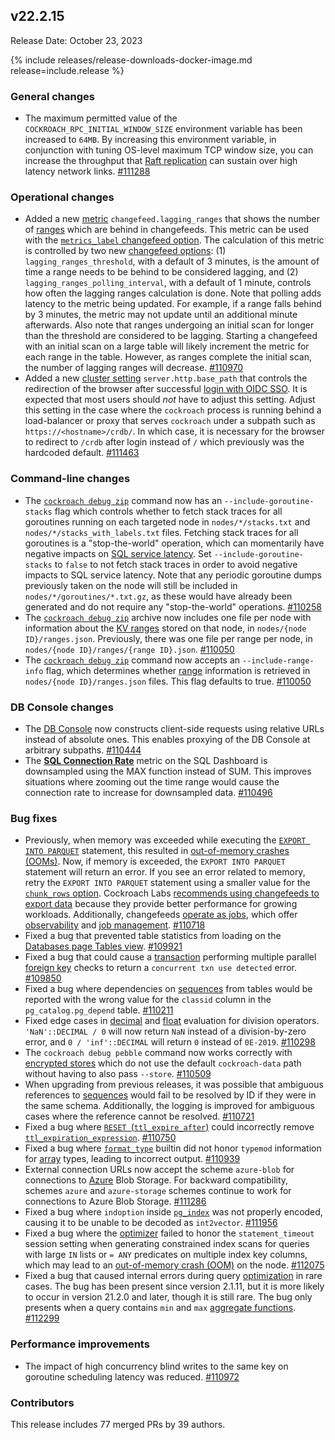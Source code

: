 ## v22.2.15

Release Date: October 23, 2023

{% include releases/release-downloads-docker-image.md release=include.release %}

<h3 id="v22-2-15-general-changes">General changes</h3>

- The maximum permitted value of the `COCKROACH_RPC_INITIAL_WINDOW_SIZE` environment variable has been increased to `64MB`. By increasing this environment variable, in conjunction with tuning OS-level maximum TCP window size, you can increase the throughput that [Raft replication](https://www.cockroachlabs.com/docs/v23.1/architecture/replication-layer#raft) can sustain over high latency network links. [#111288][#111288]

<h3 id="v22-2-15-operational-changes">Operational changes</h3>

- Added a new [metric](https://www.cockroachlabs.com/docs/v22.2/metrics) `changefeed.lagging_ranges` that shows the number of [ranges](https://www.cockroachlabs.com/docs/v22.2/architecture/overview#architecture-range) which are behind in changefeeds. This metric can be used with the [`metrics_label` changefeed option](https://www.cockroachlabs.com/docs/v22.2/create-changefeed#options). The calculation of this metric is controlled by two new [changefeed options](https://www.cockroachlabs.com/docs/v22.2/create-changefeed#options): (1) `lagging_ranges_threshold`, with a default of 3 minutes, is the amount of time a range needs to be behind to be considered lagging, and (2) `lagging_ranges_polling_interval`, with a default of 1 minute, controls how often the lagging ranges calculation is done. Note that polling adds latency to the metric being updated. For example, if a range falls behind by 3 minutes, the metric may not update until an additional minute afterwards. Also note that ranges undergoing an initial scan for longer than the threshold are considered to be lagging. Starting a changefeed with an initial scan on a large table will likely increment the metric for each range in the table. However, as ranges complete the initial scan, the number of lagging ranges will decrease. [#110970][#110970]
- Added a new [cluster setting](https://www.cockroachlabs.com/docs/v22.2/cluster-settings) `server.http.base_path` that controls the redirection of the browser after successful [login with OIDC SSO](https://www.cockroachlabs.com/docs/v22.2/sso-db-console). It is expected that most users should *not* have to adjust this setting. Adjust this setting in the case where the `cockroach` process is running behind a load-balancer or proxy that serves `cockroach` under a subpath such as `https://<hostname>/crdb/`. In which case, it is necessary for the browser to redirect to `/crdb` after login instead of `/` which previously was the hardcoded default. [#111463][#111463]

<h3 id="v22-2-15-command-line-changes">Command-line changes</h3>

- The [`cockroach debug zip`](https://www.cockroachlabs.com/docs/v22.2/cockroach-debug-zip) command now has an `--include-goroutine-stacks` flag which  controls whether to fetch stack traces for all goroutines running on each targeted node in `nodes/*/stacks.txt` and `nodes/*/stacks_with_labels.txt` files. Fetching stack traces for all goroutines is a "stop-the-world" operation, which can momentarily have negative impacts on [SQL service latency](https://www.cockroachlabs.com/docs/v22.2/ui-overview-dashboard#service-latency-sql-99th-percentile). Set `--include-goroutine-stacks` to `false` to not fetch stack traces in order to avoid negative impacts to SQL service latency. Note that any periodic goroutine dumps previously taken on the node will still be included in `nodes/*/goroutines/*.txt.gz`, as these would have already been generated and do not require any "stop-the-world" operations. [#110258][#110258]
- The [`cockroach debug zip`](https://www.cockroachlabs.com/docs/v22.2/cockroach-debug-zip) archive now includes one file per node with information about the [KV ranges](https://www.cockroachlabs.com/docs/v22.2/architecture/reads-and-writes-overview#cockroachdb-architecture-terms) stored on that node, in `nodes/{node ID}/ranges.json`. Previously, there was one file per range per node, in `nodes/{node ID}/ranges/{range ID}.json`. [#110050][#110050]
- The [`cockroach debug zip`](https://www.cockroachlabs.com/docs/v22.2/cockroach-debug-zip) command now accepts an `--include-range-info` flag, which determines whether [range](https://www.cockroachlabs.com/docs/v22.2/architecture/overview#architecture-range) information is retrieved in `nodes/{node ID}/ranges.json` files. This flag defaults to true. [#110050][#110050]

<h3 id="v22-2-15-db-console-changes">DB Console changes</h3>

- The [DB Console](https://www.cockroachlabs.com/docs/v22.2/ui-overview) now constructs client-side requests using relative URLs instead of absolute ones. This enables proxying of the DB Console at arbitrary subpaths. [#110444][#110444]
- The [**SQL Connection Rate**](https://www.cockroachlabs.com/docs/v22.2/ui-sql-dashboard#sql-connection-rate) metric on the SQL Dashboard is downsampled using the MAX function instead of SUM. This improves situations where zooming out the time range would cause the connection rate to increase for downsampled data. [#110496][#110496]

<h3 id="v22-2-15-bug-fixes">Bug fixes</h3>

- Previously, when memory was exceeded while executing the [`EXPORT INTO PARQUET`](https://www.cockroachlabs.com/docs/v22.2/export#export-a-table-into-parquet) statement, this resulted in [out-of-memory crashes (OOMs)](https://www.cockroachlabs.com/docs/v22.2/cluster-setup-troubleshooting#out-of-memory-oom-crash). Now, if memory is exceeded, the `EXPORT INTO PARQUET` statement will return an error. If you see an error related to memory, retry the `EXPORT INTO PARQUET` statement using a smaller value for the [`chunk_rows` option](https://www.cockroachlabs.com/docs/v22.2/export#export-options). Cockroach Labs [recommends using changefeeds to export data](https://www.cockroachlabs.com/docs/v22.2/export-data-with-changefeeds) because they provide better performance for growing workloads. Additionally, changefeeds [operate as jobs](https://www.cockroachlabs.com/docs/v22.2/show-jobs), which offer [observability](https://www.cockroachlabs.com/docs/v22.2/monitor-and-debug-changefeeds) and [job management](https://www.cockroachlabs.com/docs/v22.2/create-and-configure-changefeeds). [#110718][#110718]
- Fixed a bug that prevented table statistics from loading on the [Databases page Tables view](https://www.cockroachlabs.com/docs/v22.2/ui-databases-page#tables-view). [#109921][#109921]
- Fixed a bug that could cause a [transaction](https://www.cockroachlabs.com/docs/v22.2/transactions) performing multiple parallel [foreign key](https://www.cockroachlabs.com/docs/v22.2/foreign-key) checks to return a `concurrent txn use detected` error. [#109850][#109850]
- Fixed a bug where dependencies on [sequences](https://www.cockroachlabs.com/docs/v22.2/create-sequence) from tables would be reported with the wrong value for the `classid` column in the `pg_catalog.pg_depend` table. [#110211][#110211]
- Fixed edge cases in [decimal](https://www.cockroachlabs.com/docs/v22.2/decimal) and [float](https://www.cockroachlabs.com/docs/v22.2/float) evaluation for division operators. `'NaN'::DECIMAL / 0` will now return `NaN` instead of a division-by-zero error, and `0 / 'inf'::DECIMAL` will return `0` instead of `0E-2019`. [#110298][#110298]
- The `cockroach debug pebble` command now works correctly with [encrypted stores](https://www.cockroachlabs.com/docs/v22.2/security-reference/encryption#cockroachdb-self-hosted-clusters) which do not use the default `cockroach-data` path without having to also pass `--store`. [#110509][#110509]
- When upgrading from previous releases, it was possible that ambiguous references to [sequences](https://www.cockroachlabs.com/docs/v22.2/create-sequence) would fail to be resolved by ID if they were in the same schema. Additionally, the logging is improved for ambiguous cases where the reference cannot be resolved. [#110721][#110721]
- Fixed a bug where [`RESET `](https://www.cockroachlabs.com/docs/v22.2/row-level-ttl#reset-a-storage-parameter-to-its-default-value)[(`ttl_expire_after`)](https://www.cockroachlabs.com/docs/v22.2/row-level-ttl#using-ttl_expire_after) could incorrectly remove [`ttl_expiration_expression`](https://www.cockroachlabs.com/docs/v22.2/row-level-ttl#using-ttl_expiration_expression). [#110750][#110750]
- Fixed a bug where [`format_type`](https://www.cockroachlabs.com/docs/v22.2/functions-and-operators#compatibility-functions) builtin did not honor `typemod` information for [array](https://www.cockroachlabs.com/docs/v22.2/array) types, leading to incorrect output. [#110939][#110939]
- External connection URLs now accept the scheme `azure-blob` for connections to [Azure](https://www.cockroachlabs.com/docs/v22.2/use-cloud-storage#url-format) Blob Storage. For backward compatibility, schemes `azure` and `azure-storage` schemes continue to work for connections to Azure Blob Storage. [#111286][#111286]
- Fixed a bug where `indoption` inside [`pg_index`](https://www.cockroachlabs.com/docs/v22.2/pg-catalog#data-exposed-by-pg_catalog) was not properly encoded, causing it to be unable to be decoded as `int2vector`. [#111956][#111956]
- Fixed a bug where the [optimizer](https://www.cockroachlabs.com/docs/v22.2/cost-based-optimizer) failed to honor the `statement_timeout` session setting when generating constrained index scans for queries with large `IN` lists or `= ANY` predicates on multiple index key columns, which may lead to an [out-of-memory crash (OOM)](https://www.cockroachlabs.com/docs/v22.2/cluster-setup-troubleshooting#out-of-memory-oom-crash) on the node. [#112075][#112075]
- Fixed a bug that caused internal errors during query [optimization](https://www.cockroachlabs.com/docs/v22.2/cost-based-optimizer) in rare cases. The bug has been present since version 2.1.11, but it is more likely to occur in version 21.2.0 and later, though it is still rare. The bug only presents when a query contains `min` and `max` [aggregate functions](https://www.cockroachlabs.com/docs/v22.2/functions-and-operators#aggregate-functions). [#112299][#112299]

<h3 id="v22-2-15-performance-improvements">Performance improvements</h3>

- The impact of high concurrency blind writes to the same key on goroutine scheduling latency was reduced. [#110972][#110972]

<div class="release-note-contributors" markdown="1">

<h3 id="v22-2-15-contributors">Contributors</h3>

This release includes 77 merged PRs by 39 authors.

</div>

[#109850]: https://github.com/cockroachdb/cockroach/pull/109850
[#109921]: https://github.com/cockroachdb/cockroach/pull/109921
[#110050]: https://github.com/cockroachdb/cockroach/pull/110050
[#110211]: https://github.com/cockroachdb/cockroach/pull/110211
[#110258]: https://github.com/cockroachdb/cockroach/pull/110258
[#110298]: https://github.com/cockroachdb/cockroach/pull/110298
[#110444]: https://github.com/cockroachdb/cockroach/pull/110444
[#110496]: https://github.com/cockroachdb/cockroach/pull/110496
[#110509]: https://github.com/cockroachdb/cockroach/pull/110509
[#110718]: https://github.com/cockroachdb/cockroach/pull/110718
[#110721]: https://github.com/cockroachdb/cockroach/pull/110721
[#110750]: https://github.com/cockroachdb/cockroach/pull/110750
[#110939]: https://github.com/cockroachdb/cockroach/pull/110939
[#110970]: https://github.com/cockroachdb/cockroach/pull/110970
[#110972]: https://github.com/cockroachdb/cockroach/pull/110972
[#111286]: https://github.com/cockroachdb/cockroach/pull/111286
[#111288]: https://github.com/cockroachdb/cockroach/pull/111288
[#111463]: https://github.com/cockroachdb/cockroach/pull/111463
[#111956]: https://github.com/cockroachdb/cockroach/pull/111956
[#112075]: https://github.com/cockroachdb/cockroach/pull/112075
[#112299]: https://github.com/cockroachdb/cockroach/pull/112299
